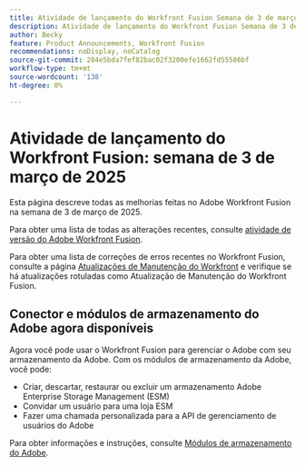 ```yaml
---
title: Atividade de lançamento do Workfront Fusion Semana de 3 de março de 2025
description: Atividade de lançamento do Workfront Fusion Semana de 3 de março de 2025
author: Becky
feature: Product Announcements, Workfront Fusion
recommendations: noDisplay, noCatalog
source-git-commit: 284e5bda7fef82bac02f3200efe1662fd55586bf
workflow-type: tm+mt
source-wordcount: '138'
ht-degree: 0%

---
```


# Atividade de lançamento do Workfront Fusion: semana de 3 de março de 2025

Esta página descreve todas as melhorias feitas no Adobe Workfront Fusion na semana de 3 de março de 2025.

Para obter uma lista de todas as alterações recentes, consulte [atividade de versão do Adobe Workfront Fusion](/help/workfront-fusion/fusion-product-releases/fusion-release-activity.md).

Para obter uma lista de correções de erros recentes no Workfront Fusion, consulte a página [Atualizações de Manutenção do Workfront](https://experienceleague.adobe.com/en/docs/workfront-known-issues/releases/current-updates) e verifique se há atualizações rotuladas como Atualização de Manutenção do Workfront Fusion.

## Conector e módulos de armazenamento do Adobe agora disponíveis

Agora você pode usar o Workfront Fusion para gerenciar o Adobe com seu armazenamento da Adobe. Com os módulos de armazenamento da Adobe, você pode:

* Criar, descartar, restaurar ou excluir um armazenamento Adobe Enterprise Storage Management (ESM)
* Convidar um usuário para uma loja ESM
* Fazer uma chamada personalizada para a API de gerenciamento de usuários do Adobe

Para obter informações e instruções, consulte [Módulos de armazenamento do Adobe](/help/workfront-fusion/references/apps-and-modules/adobe-connectors/adobe-storage-modules.md).
